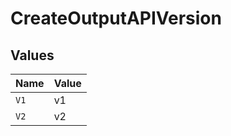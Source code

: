 # CreateOutputAPIVersion


## Values

| Name  | Value |
| ----- | ----- |
| `V1`  | v1    |
| `V2`  | v2    |